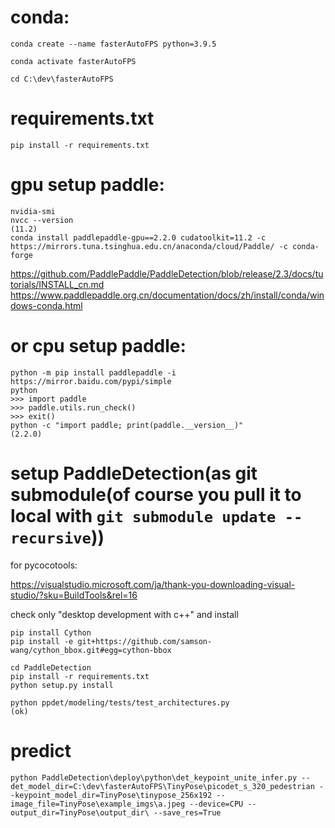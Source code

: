 # conda:
```
conda create --name fasterAutoFPS python=3.9.5

conda activate fasterAutoFPS

cd C:\dev\fasterAutoFPS
```
# requirements.txt
```
pip install -r requirements.txt
```

# gpu setup paddle:
```
nvidia-smi
nvcc --version
(11.2)
conda install paddlepaddle-gpu==2.2.0 cudatoolkit=11.2 -c https://mirrors.tuna.tsinghua.edu.cn/anaconda/cloud/Paddle/ -c conda-forge
```

https://github.com/PaddlePaddle/PaddleDetection/blob/release/2.3/docs/tutorials/INSTALL_cn.md
https://www.paddlepaddle.org.cn/documentation/docs/zh/install/conda/windows-conda.html

# or cpu setup paddle:
```
python -m pip install paddlepaddle -i https://mirror.baidu.com/pypi/simple
python
>>> import paddle
>>> paddle.utils.run_check()
>>> exit()
python -c "import paddle; print(paddle.__version__)"
(2.2.0)
```

# setup PaddleDetection(as git submodule(of course you pull it to local with `git submodule update --recursive`))

for pycocotools:

https://visualstudio.microsoft.com/ja/thank-you-downloading-visual-studio/?sku=BuildTools&rel=16

check only "desktop development with c++" and install
```
pip install Cython
pip install -e git+https://github.com/samson-wang/cython_bbox.git#egg=cython-bbox

cd PaddleDetection
pip install -r requirements.txt
python setup.py install

python ppdet/modeling/tests/test_architectures.py
(ok)

```
# predict
```
python PaddleDetection\deploy\python\det_keypoint_unite_infer.py --det_model_dir=C:\dev\fasterAutoFPS\TinyPose\picodet_s_320_pedestrian --keypoint_model_dir=TinyPose\tinypose_256x192 --image_file=TinyPose\example_imgs\a.jpeg --device=CPU --output_dir=TinyPose\output_dir\ --save_res=True
```



